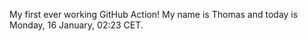 My first ever working GitHub Action!
My name is Thomas and today is Monday, 16 January, 02:23 CET. 
